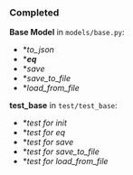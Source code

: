 ### Completed
**Base Model** in ```models/base.py```:
- **to_json*
- **__eq__*
- **save*
- **save_to_file*
- **load_from_file*

**test_base** in ```test/test_base```:
- **test for init*
- **test for eq*
- **test for save*
- **test for save_to_file*
- **test for load_from_file*

